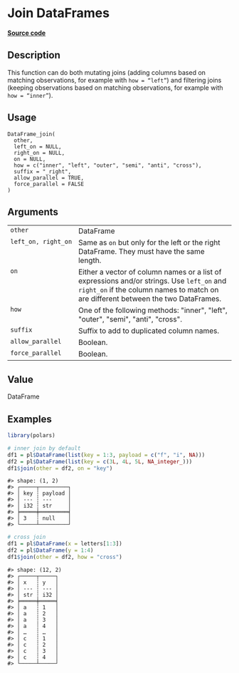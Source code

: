 
# Join DataFrames

[**Source code**](https://github.com/pola-rs/r-polars/tree/4c60e4ba5981c539b9639261157303d78f545b69/R/dataframe__frame.R#L921)

## Description

This function can do both mutating joins (adding columns based on
matching observations, for example with <code>how = “left”</code>) and
filtering joins (keeping observations based on matching observations,
for example with <code>how = “inner”</code>).

## Usage

<pre><code class='language-R'>DataFrame_join(
  other,
  left_on = NULL,
  right_on = NULL,
  on = NULL,
  how = c("inner", "left", "outer", "semi", "anti", "cross"),
  suffix = "_right",
  allow_parallel = TRUE,
  force_parallel = FALSE
)
</code></pre>

## Arguments

<table>
<tr>
<td style="white-space: nowrap; font-family: monospace; vertical-align: top">
<code id="DataFrame_join_:_other">other</code>
</td>
<td>
DataFrame
</td>
</tr>
<tr>
<td style="white-space: nowrap; font-family: monospace; vertical-align: top">
<code id="DataFrame_join_:_left_on">left_on</code>,
<code id="DataFrame_join_:_right_on">right_on</code>
</td>
<td>
Same as <code>on</code> but only for the left or the right DataFrame.
They must have the same length.
</td>
</tr>
<tr>
<td style="white-space: nowrap; font-family: monospace; vertical-align: top">
<code id="DataFrame_join_:_on">on</code>
</td>
<td>
Either a vector of column names or a list of expressions and/or strings.
Use <code>left_on</code> and <code>right_on</code> if the column names
to match on are different between the two DataFrames.
</td>
</tr>
<tr>
<td style="white-space: nowrap; font-family: monospace; vertical-align: top">
<code id="DataFrame_join_:_how">how</code>
</td>
<td>
One of the following methods: "inner", "left", "outer", "semi", "anti",
"cross".
</td>
</tr>
<tr>
<td style="white-space: nowrap; font-family: monospace; vertical-align: top">
<code id="DataFrame_join_:_suffix">suffix</code>
</td>
<td>
Suffix to add to duplicated column names.
</td>
</tr>
<tr>
<td style="white-space: nowrap; font-family: monospace; vertical-align: top">
<code id="DataFrame_join_:_allow_parallel">allow_parallel</code>
</td>
<td>
Boolean.
</td>
</tr>
<tr>
<td style="white-space: nowrap; font-family: monospace; vertical-align: top">
<code id="DataFrame_join_:_force_parallel">force_parallel</code>
</td>
<td>
Boolean.
</td>
</tr>
</table>

## Value

DataFrame

## Examples

``` r
library(polars)

# inner join by default
df1 = pl$DataFrame(list(key = 1:3, payload = c("f", "i", NA)))
df2 = pl$DataFrame(list(key = c(3L, 4L, 5L, NA_integer_)))
df1$join(other = df2, on = "key")
```

    #> shape: (1, 2)
    #> ┌─────┬─────────┐
    #> │ key ┆ payload │
    #> │ --- ┆ ---     │
    #> │ i32 ┆ str     │
    #> ╞═════╪═════════╡
    #> │ 3   ┆ null    │
    #> └─────┴─────────┘

``` r
# cross join
df1 = pl$DataFrame(x = letters[1:3])
df2 = pl$DataFrame(y = 1:4)
df1$join(other = df2, how = "cross")
```

    #> shape: (12, 2)
    #> ┌─────┬─────┐
    #> │ x   ┆ y   │
    #> │ --- ┆ --- │
    #> │ str ┆ i32 │
    #> ╞═════╪═════╡
    #> │ a   ┆ 1   │
    #> │ a   ┆ 2   │
    #> │ a   ┆ 3   │
    #> │ a   ┆ 4   │
    #> │ …   ┆ …   │
    #> │ c   ┆ 1   │
    #> │ c   ┆ 2   │
    #> │ c   ┆ 3   │
    #> │ c   ┆ 4   │
    #> └─────┴─────┘
